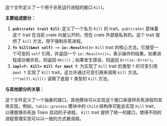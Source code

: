 这个文件定义了一个用于杀死运行进程的接口 `Kill`。

**主要组成部分：**

1.  **`pub(crate) trait Kill`**:  定义了一个名为 `Kill` 的 trait。`pub(crate)` 意味着这个 trait 在当前 crate 内是公开的，但在 crate 外部是私有的。这个 trait 提供了 `kill` 方法，用于强制杀死进程。
2.  **`fn kill(&mut self) -> io::Result<()>`**:  `Kill` trait 的核心方法。它接受一个可变的 `self` 引用，并返回一个 `io::Result<()>`，表示操作的结果。如果进程成功被杀死，则返回 `Ok(())`；如果发生错误，则返回 `Err(io::Error)`。
3.  **`impl<T: Kill> Kill for &mut T`**:  为实现了 `Kill` trait 的类型 `T` 的可变引用 `&mut T` 实现了 `Kill` trait。这允许通过可变引用来调用 `kill` 方法。  `(**self).kill()`  调用了底层 `T` 类型的 `kill` 方法。

**与其他部分的关联：**

这个文件定义了一个抽象的接口，其他模块可以实现这个接口来提供杀死进程的具体实现。例如，`tokio::process` 模块中的 `Child` 结构体可能会实现 `Kill` trait，以便能够杀死由 Tokio 启动的子进程。  `Kill` trait 提供了统一的接口，使得不同的进程管理实现可以以一致的方式被调用。
